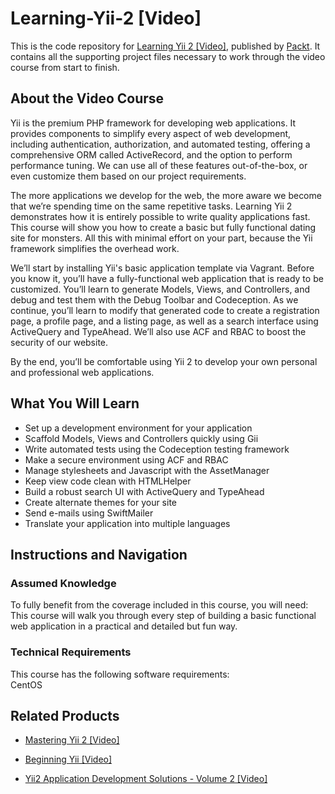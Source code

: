 # Learning-Yii-2 [Video]
This is the code repository for [Learning Yii 2 [Video]](https://www.packtpub.com/web-development/learning-yii-2-video), published by [Packt](https://www.packtpub.com/?utm_source=github). It contains all the supporting project files necessary to work through the video course from start to finish.
## About the Video Course
Yii is the premium PHP framework for developing web applications. It provides components to simplify every aspect of web development, including authentication, authorization, and automated testing, offering a comprehensive ORM called ActiveRecord, and the option to perform performance tuning. We can use all of these features out-of-the-box, or even customize them based on our project requirements.

The more applications we develop for the web, the more aware we become that we’re spending time on the same repetitive tasks. Learning Yii 2 demonstrates how it is entirely possible to write quality applications fast. This course will show you how to create a basic but fully functional dating site for monsters. All this with minimal effort on your part, because the Yii framework simplifies the overhead work.

We’ll start by installing Yii's basic application template via Vagrant. Before you know it, you’ll have a fully-functional web application that is ready to be customized. You’ll learn to generate Models, Views, and Controllers, and debug and test them with the Debug Toolbar and Codeception. As we continue, you’ll learn to modify that generated code to create a registration page, a profile page, and a listing page, as well as a search interface using ActiveQuery and TypeAhead. We’ll also use ACF and RBAC to boost the security of our website.

By the end, you’ll be comfortable using Yii 2 to develop your own personal and professional web applications.

<H2>What You Will Learn</H2>
<DIV class=book-info-will-learn-text>
<UL>
<LI>Set up a development environment for your application
<LI>Scaffold Models, Views and Controllers quickly using Gii
<LI>Write automated tests using the Codeception testing framework
<LI>Make a secure environment using ACF and RBAC
<LI>Manage stylesheets and Javascript with the AssetManager
<LI>Keep view code clean with HTMLHelper
<LI>Build a robust search UI with ActiveQuery and TypeAhead
<LI>Create alternate themes for your site
<LI>Send e-mails using SwiftMailer
<LI>Translate your application into multiple languages </LI></UL></DIV>

## Instructions and Navigation
### Assumed Knowledge
To fully benefit from the coverage included in this course, you will need:<br/>
This course will walk you through every step of building a basic functional web application in a practical and detailed but fun way.
### Technical Requirements
This course has the following software requirements:<br/>
CentOS

## Related Products
* [Mastering Yii 2 [Video]](https://www.packtpub.com/web-development/mastering-yii-2-video)

* [Beginning Yii [Video]](https://www.packtpub.com/web-development/beginning-yii-video)

* [Yii2 Application Development Solutions - Volume 2 [Video]](https://www.packtpub.com/application-development/yii2-application-development-solutions-volume-2-video)

